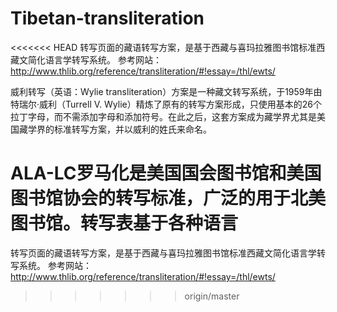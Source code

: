 # Tibetan-transliteration

<<<<<<< HEAD
转写页面的藏语转写方案，是基于西藏与喜玛拉雅图书馆标准西藏文简化语言学转写系统。 
参考网站：http://www.thlib.org/reference/transliteration/#!essay=/thl/ewts/

威利转写（英语：Wylie transliteration）方案是一种藏文转写系统，于1959年由特瑞尔·威利（Turrell V. Wylie）精炼了原有的转写方案形成，只使用基本的26个拉丁字母，而不需添加字母和添加符号。在此之后，这套方案成为藏学界尤其是美国藏学界的标准转写方案，并以威利的姓氏来命名。

ALA-LC罗马化是美国国会图书馆和美国图书馆协会的转写标准，广泛的用于北美图书馆。转写表基于各种语言
=======
转写页面的藏语转写方案，是基于西藏与喜玛拉雅图书馆标准西藏文简化语言学转写系统。
参考网站：http://www.thlib.org/reference/transliteration/#!essay=/thl/ewts/
>>>>>>> origin/master
